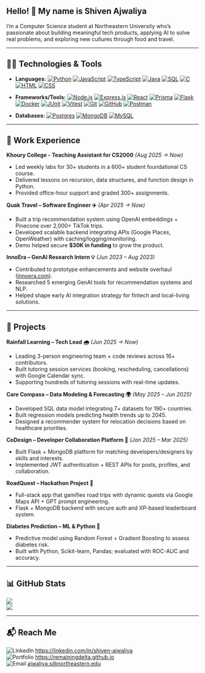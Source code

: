 ## Hello! 👋 My name is Shiven Ajwaliya  

I’m a Computer Science student at Northeastern University who’s passionate about building meaningful tech products, applying AI to solve real problems, and exploring new cultures through food and travel.  

---

## 🧑‍💻 Technologies & Tools  
- **Languages:** [![Python](https://img.shields.io/badge/Python-3776AB?logo=python&logoColor=fff)](#) [![JavaScript](https://img.shields.io/badge/JavaScript-F7DF1E?logo=javascript&logoColor=000)](#) [![TypeScript](https://img.shields.io/badge/TypeScript-3178C6?logo=typescript&logoColor=fff)](#) [![Java](https://img.shields.io/badge/Java-%23ED8B00.svg?logo=openjdk&logoColor=white)](#) [![SQL](https://img.shields.io/badge/SQL-336791?logo=postgresql&logoColor=fff)](#) [![C](https://img.shields.io/badge/C-00599C?logo=c&logoColor=white)](#) [![HTML](https://img.shields.io/badge/HTML-%23E34F26.svg?logo=html5&logoColor=white)](#) 
 [![CSS](https://img.shields.io/badge/CSS-639?logo=css&logoColor=fff)](#)
  
- **Frameworks/Tools:** [![Node.js](https://img.shields.io/badge/Node.js-6DA55F?logo=node.js&logoColor=white)](#) [![Express.js](https://img.shields.io/badge/Express.js-%23404d59.svg?logo=express&logoColor=%2361DAFB)](#) [![React](https://img.shields.io/badge/React-%2320232a.svg?logo=react&logoColor=%2361DAFB)](#) [![Prisma](https://img.shields.io/badge/Prisma-2D3748?logo=prisma&logoColor=white)](#) [![Flask](https://img.shields.io/badge/Flask-000?logo=flask&logoColor=fff)](#) [![Docker](https://img.shields.io/badge/Docker-2496ED?logo=docker&logoColor=fff)](#) [![JUnit](https://img.shields.io/badge/JUnit-C21325?logo=junit5&logoColor=fff)](#) [![Vitest](https://img.shields.io/badge/Vitest-6E9F18?logo=vitest&logoColor=fff)](#) [![Git](https://img.shields.io/badge/Git-F05032?logo=git&logoColor=fff)](#) [![GitHub](https://img.shields.io/badge/GitHub-%23121011.svg?logo=github&logoColor=white)](#)
 [![Postman](https://img.shields.io/badge/Postman-FF6C37?logo=postman&logoColor=white)](#)
- **Databases:** [![Postgres](https://img.shields.io/badge/Postgres-%23316192.svg?logo=postgresql&logoColor=white)](#) [![MongoDB](https://img.shields.io/badge/MongoDB-%234ea94b.svg?logo=mongodb&logoColor=white)](#) [![MySQL](https://img.shields.io/badge/MySQL-4479A1?logo=mysql&logoColor=fff)](#)

---

## 💼 Work Experience  

**Khoury College - Teaching Assistant for CS2000** *(Aug 2025 → Now)*  
- Led weekly labs for 30+ students in a 600+ student foundational CS course.  
- Delivered lessons on recursion, data structures, and function design in Python.  
- Provided office-hour support and graded 300+ assignments.  

**Quak Travel – Software Engineer ✈️** *(Apr 2025 → Now)*  
- Built a trip recommendation system using OpenAI embeddings + Pinecone over 2,000+ TikTok trips.  
- Developed scalable backend integrating APIs (Google Places, OpenWeather) with caching/logging/monitoring.  
- Demo helped secure **$30K in funding** to grow the product.  

**InnoEra – GenAI Research Intern 💡** *(Jun 2023 – Aug 2023)*  
- Contributed to prototype enhancements and website overhaul ([innoera.com](https://linkedin.com/in/shiven-ajwaliya)).  
- Researched 5 emerging GenAI tools for recommendation systems and NLP.  
- Helped shape early AI integration strategy for fintech and local-living solutions.  

---

## 🚀 Projects  

**Rainfall Learning – Tech Lead 🌧️** *(Jun 2025 → Now)*  
- Leading 3-person engineering team + code reviews across 16+ contributors.  
- Built tutoring session services (booking, rescheduling, cancellations) with Google Calendar sync.  
- Supporting hundreds of tutoring sessions with real-time updates.  

**Care Compass – Data Modeling & Forecasting 🌍** *(May 2025 – Jun 2025)*  
- Developed SQL data model integrating 7+ datasets for 190+ countries.  
- Built regression models predicting health trends up to 2045.  
- Designed a recommender system for relocation decisions based on healthcare priorities.  

**CoDesign – Developer Collaboration Platform 🤝** *(Jan 2025 – Mar 2025)*  
- Built Flask + MongoDB platform for matching developers/designers by skills and interests.  
- Implemented JWT authentication + REST APIs for posts, profiles, and collaboration.  

**RoadQuest – Hackathon Project 🚌**  
- Full-stack app that gamifies road trips with dynamic quests via Google Maps API + GPT prompt engineering.  
- Flask + MongoDB backend with secure auth and XP-based leaderboard system.  

**Diabetes Prediction – ML & Python 🧪**  
- Predictive model using Random Forest + Gradient Boosting to assess diabetes risk.  
- Built with Python, Scikit-learn, Pandas; evaluated with ROC-AUC and accuracy.  

---

## 📊 GitHub Stats  
![](https://nirzak-streak-stats.vercel.app/?user=RemainingDelta&theme=dark&hide_border=false)  
![](https://github-readme-stats.vercel.app/api/top-langs/?username=remainingdelta&theme=dark&hide_border=false&layout=compact&hide=Jupyter%20Notebook)  

---

## 📬 Reach Me  
![LinkedIn](https://custom-icon-badges.demolab.com/badge/LinkedIn-0A66C2?logo=linkedin-white&logoColor=fff) https://linkedin.com/in/shiven-ajwaliya   
![Portfolio](https://img.shields.io/badge/Portfolio-000000?logo=vercel&logoColor=white) https://remainingdelta.github.io   
![Email](https://img.shields.io/badge/Email-D14836?logo=gmail&logoColor=white)   ajwaliya.s@northeastern.edu  
